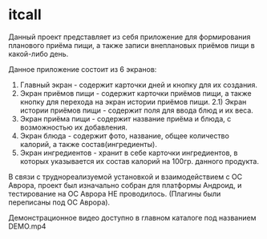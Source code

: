 # itcall

Данный проект представляет из себя приложение для формирования планового приёма пищи, а также записи внеплановых приёмов пищи в какой-либо день.

Данное приложение состоит из 6 экранов:
1) Главный экран - содержит карточки дней и кнопку для их создания.
2) Экран приёмов пищи - содержит карточки приёмов пищи, а также кнопку для перехода на экран истории приёмов пищи.
2.1) Экран истории приёмов пищи - содержит поля для ввода блюд и их веса.
3) Экран приёма пищи - содержит название приёма и блюда, с возможностью их добавления.
4) Экран блюда - содержит фото, название, общее количество калорий, а также состав(ингредиенты).
5) Экран ингредиентов - хранит в себе карточки ингредиентов, в которых указывается их состав калорий на 100гр. данного продукта.

В связи с труднореализуемой установкой и взаимодействием с ОС Аврора, проект был изначально собран для платформы Андроид, и тестирование на ОС Аврора НЕ проводилось. 
(Плагины были переписаны под ОС Аврора).

Демонстрационное видео доступно в главном каталоге под названием DEMO.mp4
